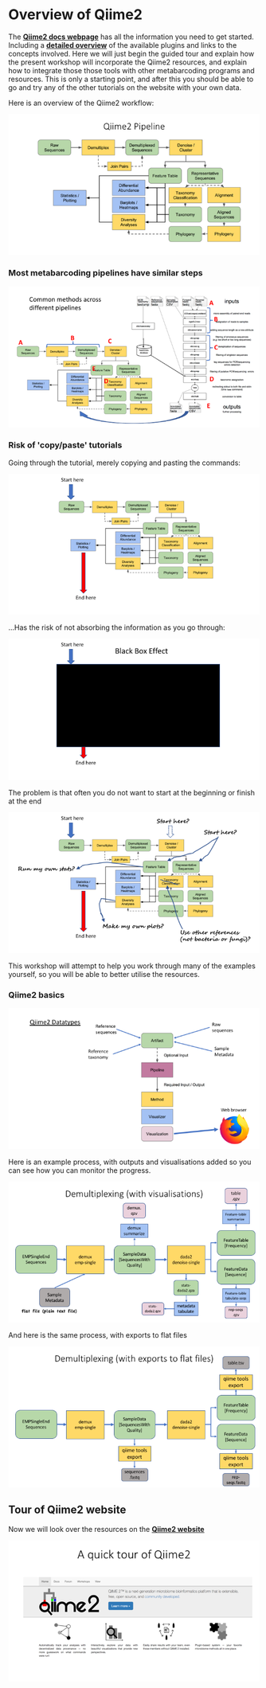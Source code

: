 # Overview of Qiime2

The [**Qiime2 docs webpage**](https://docs.qiime2.org/2019.7/) has all the information you need to get started. Including a [**detailed overview**](https://docs.qiime2.org/2019.7/tutorials/overview/) of the available plugins and links to the concepts involved. Here we will just begin the guided tour and explain how the present workshop will incorporate the Qiime2 resources, and explain how to integrate those those tools with other metabarcoding programs and resources. This is only a starting point, and after this you should be able to go and try any of the other tutorials on the website with your own data.

Here is an overview of the Qiime2 workflow:

![alt text](images/Slide02.png)

### Most metabarcoding pipelines have similar steps

![alt text](images/Slide03.png)

### Risk of 'copy/paste' tutorials

Going through the tutorial, merely copying and pasting the commands:

![alt text](images/Slide04.png)

...Has the risk of not absorbing the information as you go through:

![alt text](images/Slide05.png)

The problem is that often you do not want to start at the beginning or finish at the end

![alt text](images/Slide06.png)

This workshop will attempt to help you work through many of the examples yourself, so you will be able to better utilise the resources.


### Qiime2 basics

![alt text](images/Slide09.png)

Here is an example process, with outputs and visualisations added so you can see how you can monitor the progress.

![alt text](images/Slide11.png)

And here is the same process, with exports to flat files

![alt text](images/Slide12.png)


## Tour of Qiime2 website

Now we will look over the resources on the [**Qiime2 website**](https://docs.qiime2.org/2019.7/)

![alt text](images/Slide07.png)

